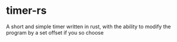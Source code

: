 # timer-rs
A short and simple timer written in rust, with the ability to modify the program by a set offset if you so choose
